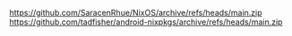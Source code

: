 https://github.com/SaracenRhue/NixOS/archive/refs/heads/main.zip
https://github.com/tadfisher/android-nixpkgs/archive/refs/heads/main.zip
